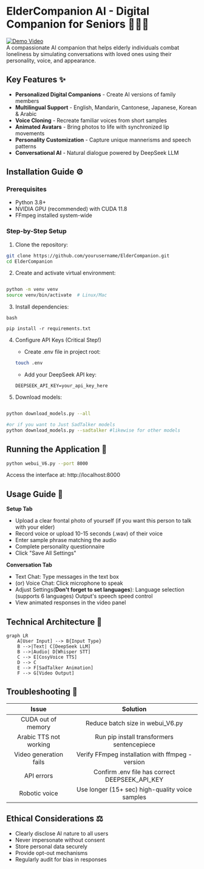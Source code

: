 # ElderCompanion AI - Digital Companion for Seniors 👵👴💬

[![Demo Video](https://img.youtube.com/vi/dQw4w9WgXcQ/0.jpg)](https://www.youtube.com/watch?v=dQw4w9WgXcQ)  
A compassionate AI companion that helps elderly individuals combat loneliness by simulating conversations with loved ones using their personality, voice, and appearance.

## Key Features ✨
- **Personalized Digital Companions** - Create AI versions of family members
- **Multilingual Support** - English, Mandarin, Cantonese, Japanese, Korean & Arabic
- **Voice Cloning** - Recreate familiar voices from short samples
- **Animated Avatars** - Bring photos to life with synchronized lip movements
- **Personality Customization** - Capture unique mannerisms and speech patterns
- **Conversational AI** - Natural dialogue powered by DeepSeek LLM

## Installation Guide ⚙️

### Prerequisites
- Python 3.8+
- NVIDIA GPU (recommended) with CUDA 11.8
- FFmpeg installed system-wide

### Step-by-Step Setup
1. Clone the repository:
```bash
git clone https://github.com/yourusername/ElderCompanion.git
cd ElderCompanion

```
2. Create and activate virtual environment:

```bash

python -m venv venv
source venv/bin/activate  # Linux/Mac
```

3. Install dependencies:
```
bash

pip install -r requirements.txt
```
4. Configure API Keys (Critical Step!)
    - Create .env file in project root:
    ```bash
    touch .env
    ```
    - Add your DeepSeek API key:
    ```env
    DEEPSEEK_API_KEY=your_api_key_here
    ```
    
5. Download models:

```bash

python download_models.py --all

#or if you want to Just SadTalker models
python download_models.py --sadtalker #likewise for other models

```

## Running the Application 🚀
```bash
python webui_V6.py --port 8000
```

Access the interface at: http://localhost:8000

## Usage Guide 📖
**Setup Tab** 
- Upload a clear frontal photo of yourself (if you want this person to talk with your elder)
- Record voice or upload 10-15 seconds (.wav) of their voice
- Enter sample phrase matching the audio
- Complete personality questionnaire
- Click "Save All Settings"

**Conversation Tab**
- Text Chat: Type messages in the text box
- (or) Voice Chat: Click microphone to speak
- Adjust Settings(**Don't forget to set languages**):
    Language selection (supports 6 languages)
    Output's speech speed control
- View animated responses in the video panel
## Technical Architecture 🧠
```mermaid
graph LR
    A[User Input] --> B{Input Type}
    B -->|Text| C[DeepSeek LLM]
    B -->|Audio| D[Whisper STT]
    C --> E[CosyVoice TTS]
    D --> C
    E --> F[SadTalker Animation]
    F --> G[Video Output]
```

## Troubleshooting 🔧
|                                               Issue                                               |                     Solution                    |
|:-------------------------------------------------------------------------------------------------:|:-----------------------------------------------:|
| CUDA out of memory                                                                                | Reduce batch size in webui_V6.py                |                      
| Arabic TTS not working                                                                            | Run pip install transformers sentencepiece      |                        
| Video generation fails                                                                            | Verify FFmpeg installation with ffmpeg -version |                       
| API errors                                                                                        | Confirm .env file has correct DEEPSEEK_API_KEY  |                       
| Robotic voice                                                                                     | Use longer (15+ sec) high-quality voice samples |     

## Ethical Considerations ⚖️
  - Clearly disclose AI nature to all users
  - Never impersonate without consent
  - Store personal data securely
  - Provide opt-out mechanisms
  - Regularly audit for bias in responses
